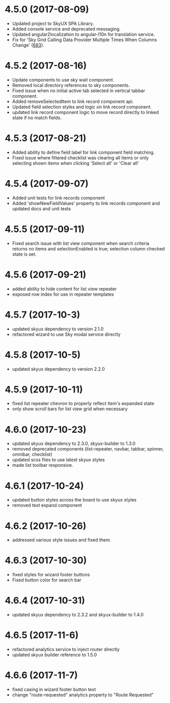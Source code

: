 # 4.5.0 (2017-08-09)

- Updated project to SkyUX SPA Library.
- Added console service and deprecated messaging.
- Updated angular2localization to angular-l10n for translation service.
- Fix for 'Sky Grid Calling Data Provider Multiple Times When Columns Change' ([683](https://github.com/blackbaud/skyux2/issues/683)).

# 4.5.2 (2017-08-16)

- Update components to use sky wait component.
- Removed local directory references to sky components.
- Fixed issue when no initial active tab selected in vertical tabbar component.
- Added removeSelectedItem to link record component api.
- Updated field selection styles and logic on link record component.
- updated link record component logic to move record directly to linked state if no match fields.

# 4.5.3 (2017-08-21)

- Added ability to define field label for link component field matching.
- Fixed issue where filtered checklist was clearing all items or only selecting shown items when clicking 'Select all' or 'Clear all'

# 4.5.4 (2017-09-07)

- Added unit tests for link records component
- Added 'showNewFieldValues' property to link records component and updated docs and unit tests

# 4.5.5 (2017-09-11)

- Fixed search issue with list view component when search criteria returns no items
and selectionEnabled is true; selection column checked state is set.

# 4.5.6 (2017-09-21)

- added ability to hide content for list view repeater
- exposed row index for use in repeater templates

# 4.5.7 (2017-10-3)

- updated skyux dependency to version 2.1.0
- refactored wizard to use Sky modal service directly

# 4.5.8 (2017-10-5)

- updated skyux dependency to version 2.2.0

# 4.5.9 (2017-10-11)

- fixed list repeater chevron to properly reflect item's expanded state
- only show scroll bars for list view grid when necessary

# 4.6.0 (2017-10-23)

- updated skyux dependency to 2.3.0, skyux-builder to 1.3.0
- removed deprecated components (list-repeater, navbar, tabbar, spinner, omnibar, checklist)
- updated scss files to use latest skyux styles
- made list toolbar responsive.

# 4.6.1 (2017-10-24)

- updated button styles across the board to use skyux styles
- removed text expand component

# 4.6.2 (2017-10-26)

- addressed various style issues and fixed them.

# 4.6.3 (2017-10-30)

- fixed styles for wizard footer buttons
- Fixed button color for search bar

# 4.6.4 (2017-10-31)

- updated skyux dependency to 2.3.2 and skyux-builder to 1.4.0

# 4.6.5 (2017-11-6)

- refactored analytics service to inject router directly
- updated skyux builder reference to 1.5.0

# 4.6.6 (2017-11-7)

- fixed casing in wizard footer button text
- change "route-requested" analytics property to "Route Requested"
